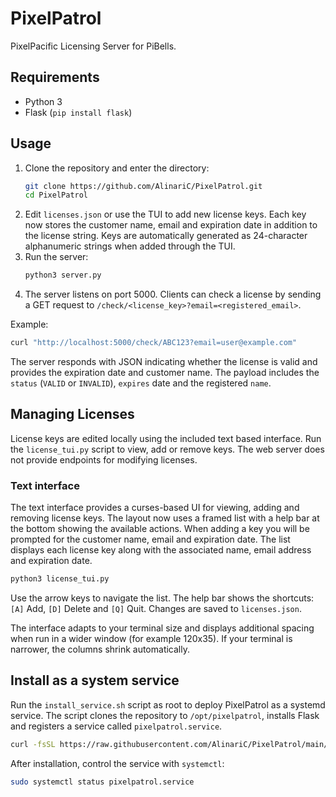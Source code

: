 # PixelPatrol

PixelPacific Licensing Server for PiBells.

## Requirements
- Python 3
- Flask (`pip install flask`)

## Usage
1. Clone the repository and enter the directory:
   ```bash
   git clone https://github.com/AlinariC/PixelPatrol.git
   cd PixelPatrol
   ```
2. Edit `licenses.json` or use the TUI to add new license keys. Each key
   now stores the customer name, email and expiration date in addition to the
   license string. Keys are automatically generated as 24-character
   alphanumeric strings when added through the TUI.
3. Run the server:
   ```bash
   python3 server.py
   ```
4. The server listens on port 5000. Clients can check a license by sending a GET request to `/check/<license_key>?email=<registered_email>`.

Example:
```bash
curl "http://localhost:5000/check/ABC123?email=user@example.com"
```

The server responds with JSON indicating whether the license is valid and
provides the expiration date and customer name. The payload includes the
`status` (`VALID` or `INVALID`), `expires` date and the registered `name`.

## Managing Licenses

License keys are edited locally using the included text based interface.
Run the `license_tui.py` script to view, add or remove keys. The web server
does not provide endpoints for modifying licenses.

### Text interface

The text interface provides a curses-based UI for viewing, adding and
removing license keys. The layout now uses a framed list with a help bar at
the bottom showing the available actions. When adding a key you will be
prompted for the customer name, email and expiration date. The list displays
each license key along with the associated name, email address and
expiration date.

```bash
python3 license_tui.py
```

Use the arrow keys to navigate the list. The help bar shows the shortcuts:
`[A]` Add, `[D]` Delete and `[Q]` Quit. Changes are saved to
`licenses.json`.

The interface adapts to your terminal size and displays additional spacing
when run in a wider window (for example 120x35). If your terminal is
narrower, the columns shrink automatically.

## Install as a system service

Run the `install_service.sh` script as root to deploy PixelPatrol as a
systemd service. The script clones the repository to `/opt/pixelpatrol`,
installs Flask and registers a service called `pixelpatrol.service`.

```bash
curl -fsSL https://raw.githubusercontent.com/AlinariC/PixelPatrol/main/install_service.sh | sudo bash
```

After installation, control the service with `systemctl`:

```bash
sudo systemctl status pixelpatrol.service
```
